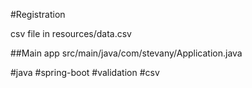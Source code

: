#Registration

csv file in resources/data.csv

##Main app
src/main/java/com/stevany/Application.java

#java #spring-boot #validation #csv
